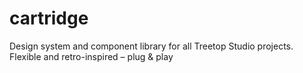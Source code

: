 # cartridge
Design system and component library for all Treetop Studio projects. Flexible and retro-inspired – plug &amp; play
